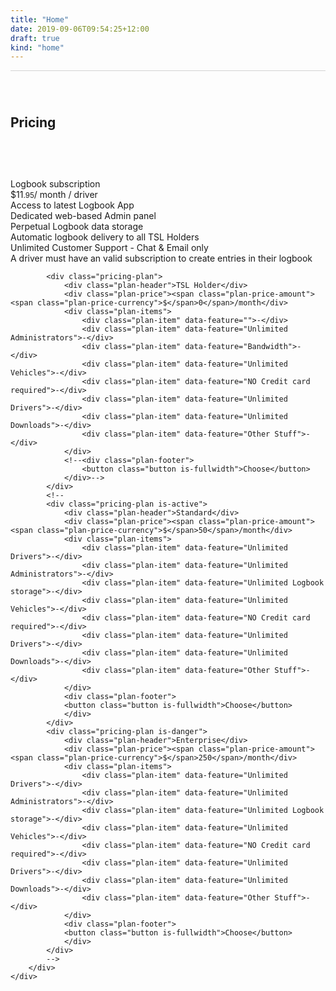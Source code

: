 ```yaml
---
title: "Home"
date: 2019-09-06T09:54:25+12:00
draft: true
kind: "home"
---
```









<!-- Pricing plans -->

<section class="" style="padding-top: 40px; padding-bottom: 40px; border-top: 1px solid lightgrey;">
    <div class="container is-fluid has-text-centered" style="padding-bottom: 60px;">
        <h2 class="title is-3">Pricing</h2>
    </div>
    <div class="container is-fluid">               
        <div class="pricing-table">        
            <div class="pricing-plan">
                <div class="plan-header">Logbook subscription</div>
                <div class="plan-price"><span class="plan-price-amount"><span class="plan-price-currency">$</span>11<span style="font-size: smaller">.95</span></span>/ month / driver</div>
                <div class="plan-items">                    
                    <div class="plan-item">Access to latest Logbook App</div>
                    <div class="plan-item">Dedicated web-based Admin panel</div>
                    <div class="plan-item">Perpetual Logbook data storage</div>
                    <div class="plan-item">Automatic logbook delivery to all TSL Holders</div>
                    <div class="plan-item">Unlimited Customer Support - Chat &amp; Email only</div>                    
                </div>
                <div class="plan-footer">
                    A driver must have an valid subscription to create entries in their logbook
                </div>
            </div>
      
            <div class="pricing-plan">
                <div class="plan-header">TSL Holder</div>
                <div class="plan-price"><span class="plan-price-amount"><span class="plan-price-currency">$</span>0</span>/month</div>
                <div class="plan-items">
                    <div class="plan-item" data-feature="">-</div>
                    <div class="plan-item" data-feature="Unlimited Administrators">-</div>
                    <div class="plan-item" data-feature="Bandwidth">-</div>
                    <div class="plan-item" data-feature="Unlimited Vehicles">-</div>
                    <div class="plan-item" data-feature="NO Credit card required">-</div>
                    <div class="plan-item" data-feature="Unlimited Drivers">-</div>
                    <div class="plan-item" data-feature="Unlimited Downloads">-</div>
                    <div class="plan-item" data-feature="Other Stuff">-</div>
                </div>
                <!--<div class="plan-footer">
                    <button class="button is-fullwidth">Choose</button>
                </div>-->
            </div>
            <!--
            <div class="pricing-plan is-active">
                <div class="plan-header">Standard</div>
                <div class="plan-price"><span class="plan-price-amount"><span class="plan-price-currency">$</span>50</span>/month</div>
                <div class="plan-items">
                    <div class="plan-item" data-feature="Unlimited Drivers">-</div>
                    <div class="plan-item" data-feature="Unlimited Administrators">-</div>
                    <div class="plan-item" data-feature="Unlimited Logbook storage">-</div>
                    <div class="plan-item" data-feature="Unlimited Vehicles">-</div>
                    <div class="plan-item" data-feature="NO Credit card required">-</div>
                    <div class="plan-item" data-feature="Unlimited Drivers">-</div>
                    <div class="plan-item" data-feature="Unlimited Downloads">-</div>
                    <div class="plan-item" data-feature="Other Stuff">-</div>
                </div>
                <div class="plan-footer">
                <button class="button is-fullwidth">Choose</button>
                </div>
            </div>
            <div class="pricing-plan is-danger">
                <div class="plan-header">Enterprise</div>
                <div class="plan-price"><span class="plan-price-amount"><span class="plan-price-currency">$</span>250</span>/month</div>
                <div class="plan-items">
                    <div class="plan-item" data-feature="Unlimited Drivers">-</div>
                    <div class="plan-item" data-feature="Unlimited Administrators">-</div>
                    <div class="plan-item" data-feature="Unlimited Logbook storage">-</div>
                    <div class="plan-item" data-feature="Unlimited Vehicles">-</div>
                    <div class="plan-item" data-feature="NO Credit card required">-</div>
                    <div class="plan-item" data-feature="Unlimited Drivers">-</div>
                    <div class="plan-item" data-feature="Unlimited Downloads">-</div>
                    <div class="plan-item" data-feature="Other Stuff">-</div>
                </div>
                <div class="plan-footer">
                <button class="button is-fullwidth">Choose</button>
                </div>
            </div>
            -->
        </div>
    </div>
</section>


